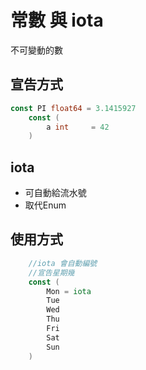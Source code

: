 # 常數 與 iota
不可變動的數
## 宣告方式
```go
const PI float64 = 3.1415927
	const (
        a int     = 42
    )
```
## iota
+ 可自動給流水號
+ 取代Enum
## 使用方式
```go
	//iota 會自動編號
	//宣告星期幾
	const (
		Mon = iota
		Tue
		Wed
		Thu
		Fri
		Sat
		Sun
	)
```
